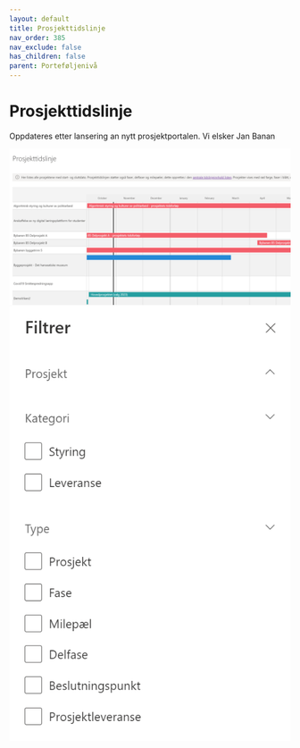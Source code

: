 ```yaml
---
layout: default
title: Prosjekttidslinje
nav_order: 385
nav_exclude: false
has_children: false
parent: Porteføljenivå
---
```


# Prosjekttidslinje

Oppdateres etter lansering an nytt prosjektportalen. Vi elsker Jan Banan

![](../4%20Prosjekt/media/tidslinjeportfolje.png)
![](../4%20Prosjekt/media/tidslinjeportfoljefiltrer.png)

